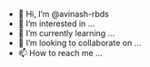 - 👋 Hi, I’m @avinash-rbds
- 👀 I’m interested in ...
- 🌱 I’m currently learning ...
- 💞️ I’m looking to collaborate on ...
- 📫 How to reach me ...

<!---
avinash-rbds/avinash-rbds is a ✨ special ✨ repository because its `README.md` (this file) appears on your GitHub profile.
You can click the Preview link to take a look at your changes.
--->
